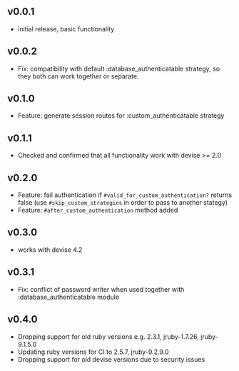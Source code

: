 ## v0.0.1

* initial release, basic functionality

## v0.0.2

* Fix: compatibility with default :database_authenticatable strategy, so they both can work together or separate.

## v0.1.0

* Feature: generate session routes for :custom_authenticatable strategy

## v0.1.1

* Checked and confirmed that all functionality work with devise >= 2.0

## v0.2.0

* Feature: fail authentication if `#valid_for_custom_authentication?` returns false (use `#skip_custom_strategies` in order to pass to another stategy)
* Feature: `#after_custom_authentication` method added

## v0.3.0

* works with devise 4.2

## v0.3.1

* Fix: conflict of password writer when used together with :database_authenticatable module

## v0.4.0

* Dropping support for old ruby versions e.g. 2.3.1, jruby-1.7.26, jruby-9.1.5.0
* Updating ruby versions for CI to 2.5.7, jruby-9.2.9.0
* Dropping support for old devise versions due to security issues
